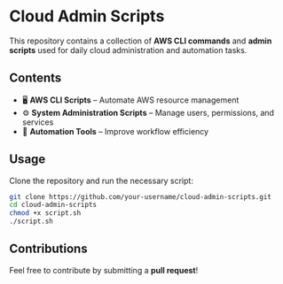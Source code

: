 # Cloud Admin Scripts

This repository contains a collection of **AWS CLI commands** and **admin scripts** used for daily cloud administration and automation tasks.

## Contents
- 🖥️ **AWS CLI Scripts** – Automate AWS resource management  
- ⚙️ **System Administration Scripts** – Manage users, permissions, and services  
- 🔄 **Automation Tools** – Improve workflow efficiency  

## Usage
Clone the repository and run the necessary script:  
```bash
git clone https://github.com/your-username/cloud-admin-scripts.git
cd cloud-admin-scripts
chmod +x script.sh
./script.sh
```

## Contributions
Feel free to contribute by submitting a **pull request**!
